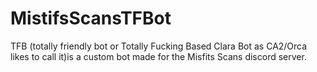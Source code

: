 # MistifsScansTFBot
TFB (totally friendly bot or Totally Fucking Based Clara Bot as CA2/Orca likes to call it)is a custom bot made for the Misfits Scans discord server.
